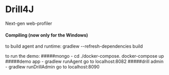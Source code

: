 # Drill4J
Next-gen web-profiler

#### Compiling (now only for the Windows)
to build agent and runtime:
    gradlew --refresh-dependencies build

to run the demo:
#####mongo -       cd ./docker-compose. docker-compose up
#####demo app -    gradlew runAgent       go to localhost:8082
#####drill admin - gradlew runDrillAdmin  go to localhost:8090